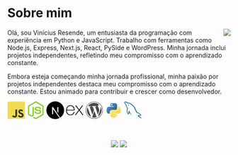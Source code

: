 # Sobre mim
<img src="https://images.weserv.nl/?url=avatars.githubusercontent.com/u/97803941?v=4&h=200&w=200&fit=cover&mask=circle&maxage=7d" align="right">
<p align="left">
  Olá, sou Vinícius Resende, um entusiasta da programação com experiência em Python e JavaScript. Trabalho com ferramentas como Node.js, Express, Next.js, React, PySide e WordPress. Minha jornada inclui projetos independentes, refletindo meu compromisso com o aprendizado constante.

  Embora esteja começando minha jornada profissional, minha paixão por projetos independentes destaca meu compromisso com o aprendizado constante. Estou animado para contribuir e crescer como desenvolvedor.
</p>

<p align="left">
  <img src="https://github.com/devicons/devicon/blob/master/icons/javascript/javascript-original.svg" width="40px" height="40px">
  <img src="https://github.com/devicons/devicon/blob/master/icons/nodejs/nodejs-original.svg" width="40px" height="40px">
  <img src="https://github.com/devicons/devicon/blob/master/icons/nextjs/nextjs-original.svg" width="40px" height="40px">
  <img src="https://github.com/devicons/devicon/blob/master/icons/express/express-original.svg" width="40px" height="40px">
  <img src="https://github.com/devicons/devicon/blob/master/icons/wordpress/wordpress-plain.svg" width="40px" height="40px">
  <img src="https://github.com/devicons/devicon/blob/master/icons/python/python-original.svg" width="40px" height="40px">
  <img src="https://github.com/devicons/devicon/blob/master/icons/mysql/mysql-original.svg" width="40px" height="40px">
</p>

&nbsp;
<p align="center">
  <a href="mailto:viniciusvresendeo@gmail.com" target="_blank"><img src="https://img.shields.io/badge/Gmail-D14836?style=for-the-badge&logo=gmail&logoColor=white" height="40px" width="auto"></a>
  <a href="https://wa.me/+5532991586092" target="_blank"><img src="https://img.shields.io/badge/WhatsApp-25D366?style=for-the-badge&logo=whatsapp&logoColor=white" height="40px" width="auto"></a>
</p>
